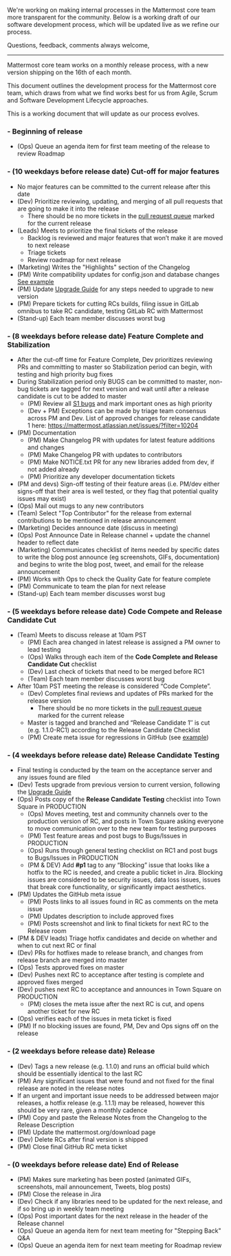 We're working on making internal processes in the Mattermost core team more transparent for the community. Below is a working draft of our software development process, which will be updated live as we refine our process.

Questions, feedback, comments always welcome, 

----------

Mattermost core team works on a monthly release process, with a new version shipping on the 16th of each month. 

This document outlines the development process for the Mattermost core team, which draws from what we find works best for us from Agile, Scrum and Software Development Lifecycle approaches.

This is a working document that will update as our process evolves.


### - Beginning of release
- (Ops) Queue an agenda item for first team meeting of the release to review Roadmap

### - (10 weekdays before release date) Cut-off for major features
- No major features can be committed to the current release after this date
- (Dev) Prioritize reviewing, updating, and merging of all pull requests that are going to make it into the release 
  - There should be no more tickets in the [pull request queue](https://github.com/mattermost/platform/pulls) marked for the current release
- (Leads) Meets to prioritize the final tickets of the release
  - Backlog is reviewed and major features that won’t make it are moved to next release
  - Triage tickets
  - Review roadmap for next release
- (Marketing) Writes the "Highlights" section of the Changelog
- (PM) Write compatibility updates for config.json and database changes [See example](https://github.com/mattermost/platform/blob/master/CHANGELOG.md#compatibility)
- (PM) Update [Upgrade Guide](https://github.com/mattermost/platform/blob/master/doc/install/Upgrade-Guide.md) for any steps needed to upgrade to new version
- (PM) Prepare tickets for cutting RCs builds, filing issue in GitLab omnibus to take RC candidate, testing GitLab RC with Mattermost
- (Stand-up) Each team member discusses worst bug
 
### - (8 weekdays before release date) Feature Complete and Stabilization
- After the cut-off time for Feature Complete, Dev prioritizes reviewing PRs and committing to master so Stabilization period can begin, with testing and high priority bug fixes
- During Stabilization period only BUGS can be committed to master, non-bug tickets are tagged for next version and wait until after a release candidate is cut to be added to master
  - (PM) Review all [S1 bugs](https://mattermost.atlassian.net/secure/IssueNavigator.jspa?mode=hide&requestId=10600) and mark important ones as high priority
  - (Dev + PM) Exceptions can be made by triage team consensus across PM and Dev. List of approved changes for release candidate 1 here: https://mattermost.atlassian.net/issues/?filter=10204
- (PM) Documentation 
  - (PM) Make Changelog PR with updates for latest feature additions and changes
  - (PM) Make Changelog PR with updates to contributors
  - (PM) Make NOTICE.txt PR for any new libraries added from dev, if not added already 
  - (PM) Prioritize any developer documentation tickets
- (PM and devs) Sign-off testing of their feature areas (i.e. PM/dev either signs-off that their area is well tested, or they flag that potential quality issues may exist)
- (Ops) Mail out mugs to any new contributors
- (Team) Select "Top Contributor" for the release from external contributions to be mentioned in release announcement
- (Marketing) Decides announce date (discuss in meeting)
- (Ops) Post Announce Date in Release channel + update the channel header to reflect date
- (Marketing) Communicates checklist of items needed by specific dates to write the blog post announce (eg screenshots, GIFs, documentation) and begins to write the blog post, tweet, and email for the release announcement
- (PM) Works with Ops to check the Quality Gate for feature complete
- (PM) Communicate to team the plan for next release
- (Stand-up) Each team member discusses worst bug

### - (5 weekdays before release date) Code Compete and Release Candidate Cut 
- (Team) Meets to discuss release at 10am PST 
  - (PM) Each area changed in latest release is assigned a PM owner to lead testing
  - (Ops) Walks through each item of the **Code Complete and Release Candidate Cut** checklist
  - (Dev) Last check of tickets that need to be merged before RC1
  - (Team) Each team member discusses worst bug
- After 10am PST meeting the release is considered “Code Complete”. 
  - (Dev) Completes final reviews and updates of PRs marked for the release version 
    - There should be no more tickets in the [pull request queue](https://github.com/mattermost/platform/pulls) marked for the current release
  - Master is tagged and branched and “Release Candidate 1″ is cut (e.g. 1.1.0-RC1) according to the Release Candidate Checklist
  - (PM) Create meta issue for regressions in GitHub (see [example](https://github.com/mattermost/platform/issues/574))

### - (4 weekdays before release date) Release Candidate Testing 
- Final testing is conducted by the team on the acceptance server and any issues found are filed
 - (Dev) Tests upgrade from previous version to current version, following the [Upgrade Guide](https://github.com/mattermost/platform/blob/master/doc/install/Upgrade-Guide.md) 
 - (Ops) Posts copy of the **Release Candidate Testing** checklist into Town Square in PRODUCTION 
    - (Ops) Moves meeting, test and community channels over to the production version of RC, and posts in Town Square asking everyone to move communication over to the new team for testing purposes
    - (PM) Test feature areas and post bugs to Bugs/Issues in PRODUCTION 
    - (Ops) Runs through general testing checklist on RC1 and post bugs to Bugs/Issues in PRODUCTION 
   - (PM & DEV) Add **#p1** tag to any “Blocking” issue that looks like a hotfix to the RC is needed, and create a public ticket in Jira. Blocking issues are considered to be security issues, data loss issues, issues that break core functionality, or significantly impact aesthetics. 
- (PM) Updates the GitHub meta issue
  - (PM) Posts links to all issues found in RC as comments on the meta issue
  - (PM) Updates description to include approved fixes
  - (PM) Posts screenshot and link to final tickets for next RC to the Release room
- (PM & DEV leads) Triage hotfix candidates and decide on whether and when to cut next RC or final
- (Dev) PRs for hotfixes made to release branch, and changes from release branch are merged into master
 - (Ops) Tests approved fixes on master
  - (Dev) Pushes next RC to acceptance after testing is complete and approved fixes merged
- (Dev) pushes next RC to acceptance and announces in Town Square on PRODUCTION 
  - (PM) closes the meta issue after the next RC is cut, and opens another ticket for new RC
- (Ops) verifies each of the issues in meta ticket is fixed
 - (PM) If no blocking issues are found, PM, Dev and Ops signs off on the release

### - (2 weekdays before release date) Release
 - (Dev) Tags a new release (e.g. 1.1.0) and runs an official build which should be essentially identical to the last RC
 - (PM) Any significant issues that were found and not fixed for the final release are noted in the release notes
  - If an urgent and important issue needs to be addressed between major releases, a hotfix release (e.g. 1.1.1) may be released, however this should be very rare, given a monthly cadence
 - (PM) Copy and paste the Release Notes from the Changelog to the Release Description
 - (PM) Update the mattermost.org/download page
 - (Dev) Delete RCs after final version is shipped
 - (PM) Close final GitHub RC meta ticket

### - (0 weekdays before release date) End of Release
- (PM) Makes sure marketing has been posted (animated GIFs, screenshots, mail announcement, Tweets, blog posts) 
- (PM) Close the release in Jira
- (Dev) Check if any libraries need to be updated for the next release, and if so bring up in weekly team meeting
- (Ops) Post important dates for the next release in the header of the Release channel
- (Ops) Queue an agenda item for next team meeting for "Stepping Back" Q&A
- (Ops) Queue an agenda item for next team meeting for Roadmap review
